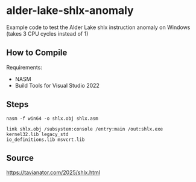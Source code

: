 # alder-lake-shlx-anomaly
Example code to test the Alder Lake shlx instruction anomaly on Windows (takes 3 CPU cycles instead of 1) 

## How to Compile

Requirements:
- NASM
- Build Tools for Visual Studio 2022

## Steps

```
nasm -f win64 -o shlx.obj shlx.asm
```

```
link shlx.obj /subsystem:console /entry:main /out:shlx.exe kernel32.lib legacy_std
io_definitions.lib msvcrt.lib
```

## Source
https://tavianator.com/2025/shlx.html
